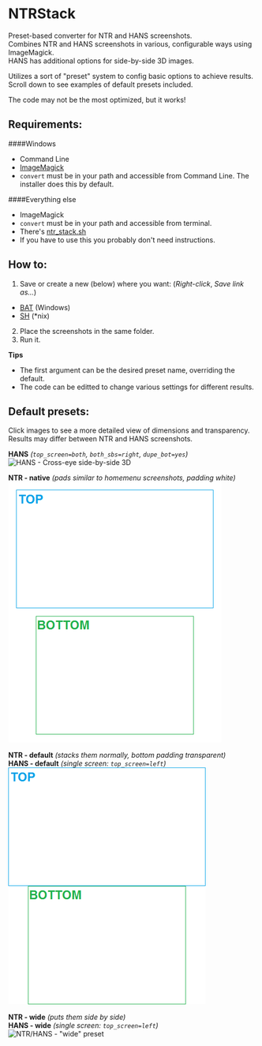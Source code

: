 # NTRStack
Preset-based converter for NTR and HANS screenshots.    
Combines NTR and HANS screenshots in various, configurable ways using ImageMagick.    
HANS has additional options for side-by-side 3D images.

Utilizes a sort of "preset" system to config basic options to achieve results.    
Scroll down to see examples of default presets included.

The code may not be the most optimized, but it works!

Requirements:
----
####Windows
- Command Line
- [ImageMagick](http://imagemagick.org/script/binary-releases.php#windows)
 - `convert` must be in your path and accessible from Command Line. The installer does this by default.

####Everything else
- ImageMagick
 - `convert` must be in your path and accessible from terminal.
- There's [ntr_stack.sh](https://raw.githubusercontent.com/RePod/NTRStack/master/ntr_stack.sh)
 - If you have to use this you probably don't need instructions.

How to:
----
1. Save or create a new (below) where you want: (*Right-click*, *Save link as...*)
 - [BAT](https://raw.githubusercontent.com/RePod/NTRStack/master/ntr_stack.bat) (Windows)
 - [SH](https://raw.githubusercontent.com/RePod/NTRStack/master/ntr_stack.sh) (*nix) 
2. Place the screenshots in the same folder.
4. Run it.

**Tips**
 - The first argument can be the desired preset name, overriding the default.
 - The code can be editted to change various settings for different results.

Default presets:
----
Click images to see a more detailed view of dimensions and transparency.    
Results may differ between NTR and HANS screenshots.

**HANS** *(`top_screen=both`, `both_sbs=right`, `dupe_bot=yes`)*      
![HANS - Cross-eye side-by-side 3D](sample/sbs.png)

**NTR - native** *(pads similar to homemenu screenshots, padding white)*    
![NTR - "native" preset](sample/HNI_0000.png)

**NTR - default** *(stacks them normally, bottom padding transparent)*    
**HANS - default** *(single screen: `top_screen=left`)*    
![NTR/HANS - "default" preset](sample/scr_0000.png)

**NTR - wide** *(puts them side by side)*    
**HANS - wide** *(single screen: `top_screen=left`)*    
![NTR/HANS - "wide" preset](sample/wide_0000.png)
